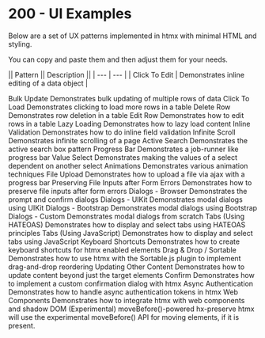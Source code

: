 # 200 - UI Examples

Below are a set of UX patterns implemented in htmx with minimal HTML and styling.

You can copy and paste them and then adjust them for your needs.

|| Pattern ||	Description ||
| --- | --- |
| Click To Edit	| Demonstrates inline editing of a data object |

Bulk Update	Demonstrates bulk updating of multiple rows of data
Click To Load	Demonstrates clicking to load more rows in a table
Delete Row	Demonstrates row deletion in a table
Edit Row	Demonstrates how to edit rows in a table
Lazy Loading	Demonstrates how to lazy load content
Inline Validation	Demonstrates how to do inline field validation
Infinite Scroll	Demonstrates infinite scrolling of a page
Active Search	Demonstrates the active search box pattern
Progress Bar	Demonstrates a job-runner like progress bar
Value Select	Demonstrates making the values of a select dependent on another select
Animations	Demonstrates various animation techniques
File Upload	Demonstrates how to upload a file via ajax with a progress bar
Preserving File Inputs after Form Errors	Demonstrates how to preserve file inputs after form errors
Dialogs - Browser	Demonstrates the prompt and confirm dialogs
Dialogs - UIKit	Demonstrates modal dialogs using UIKit
Dialogs - Bootstrap	Demonstrates modal dialogs using Bootstrap
Dialogs - Custom	Demonstrates modal dialogs from scratch
Tabs (Using HATEOAS)	Demonstrates how to display and select tabs using HATEOAS principles
Tabs (Using JavaScript)	Demonstrates how to display and select tabs using JavaScript
Keyboard Shortcuts	Demonstrates how to create keyboard shortcuts for htmx enabled elements
Drag & Drop / Sortable	Demonstrates how to use htmx with the Sortable.js plugin to implement drag-and-drop reordering
Updating Other Content	Demonstrates how to update content beyond just the target elements
Confirm	Demonstrates how to implement a custom confirmation dialog with htmx
Async Authentication	Demonstrates how to handle async authentication tokens in htmx
Web Components	Demonstrates how to integrate htmx with web components and shadow DOM
(Experimental) moveBefore()-powered hx-preserve	htmx will use the experimental moveBefore() API for moving elements, if it is present.
